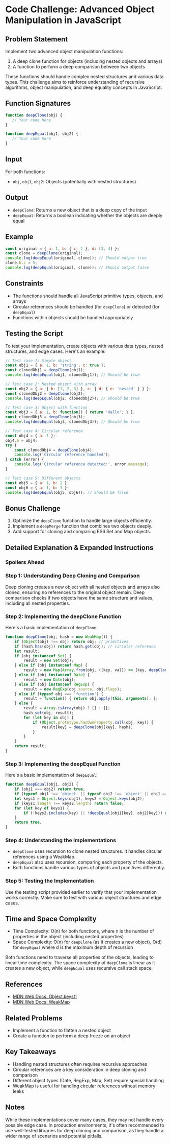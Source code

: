 # Code Challenge: Advanced Object Manipulation in JavaScript

## Problem Statement

Implement two advanced object manipulation functions:
1. A deep clone function for objects (including nested objects and arrays)
2. A function to perform a deep comparison between two objects

These functions should handle complex nested structures and various data types. This challenge aims to reinforce understanding of recursive algorithms, object manipulation, and deep equality concepts in JavaScript.

## Function Signatures

```javascript
function deepClone(obj) {
   // Your code here 
}

function deepEqual(obj1, obj2) {
   // Your code here
}
```

## Input

For both functions:
- `obj`, `obj1`, `obj2`: Objects (potentially with nested structures)

## Output

- `deepClone`: Returns a new object that is a deep copy of the input
- `deepEqual`: Returns a boolean indicating whether the objects are deeply equal

## Example

```javascript
const original = { a: 1, b: { c: 2 }, d: [3, 4] };
const clone = deepClone(original);
console.log(deepEqual(original, clone)); // Should output true
clone.b.c = 5;
console.log(deepEqual(original, clone)); // Should output false
```

## Constraints

- The functions should handle all JavaScript primitive types, objects, and arrays
- Circular references should be handled (for `deepClone`) or detected (for `deepEqual`)
- Functions within objects should be handled appropriately

## Testing the Script

To test your implementation, create objects with various data types, nested structures, and edge cases. Here's an example:

```javascript
// Test case 1: Simple object
const obj1 = { a: 1, b: 'string', c: true };
const clonedObj1 = deepClone(obj1);
console.log(deepEqual(obj1, clonedObj1)); // Should be true

// Test case 2: Nested object with array
const obj2 = { a: { b: [1, 2, 3] }, c: { d: { e: 'nested' } } };
const clonedObj2 = deepClone(obj2);
console.log(deepEqual(obj2, clonedObj2)); // Should be true

// Test case 3: Object with function
const obj3 = { a: 1, b: function() { return 'Hello'; } };
const clonedObj3 = deepClone(obj3);
console.log(deepEqual(obj3, clonedObj3)); // Should be true

// Test case 4: Circular reference
const obj4 = { a: 1 };
obj4.b = obj4;
try {
    const clonedObj4 = deepClone(obj4);
    console.log('Circular reference handled');
} catch (error) {
    console.log('Circular reference detected:', error.message);
}

// Test case 5: Different objects
const obj5 = { a: 1, b: 2 };
const obj6 = { a: 1, b: 3 };
console.log(deepEqual(obj5, obj6)); // Should be false
```

## Bonus Challenge

1. Optimize the `deepClone` function to handle large objects efficiently.
2. Implement a `deepMerge` function that combines two objects deeply.
3. Add support for cloning and comparing ES6 Set and Map objects.

## Detailed Explanation & Expanded Instructions

### **Spoilers Ahead**

### Step 1: Understanding Deep Cloning and Comparison

Deep cloning creates a new object with all nested objects and arrays also cloned, ensuring no references to the original object remain. Deep comparison checks if two objects have the same structure and values, including all nested properties.

### Step 2: Implementing the deepClone Function

Here's a basic implementation of `deepClone`:

```javascript
function deepClone(obj, hash = new WeakMap()) {
    if (Object(obj) !== obj) return obj; // primitives
    if (hash.has(obj)) return hash.get(obj); // circular reference
    let result;
    if (obj instanceof Set) {
        result = new Set(obj);
    } else if (obj instanceof Map) {
        result = new Map(Array.from(obj, ([key, val]) => [key, deepClone(val, hash)]));
    } else if (obj instanceof Date) {
        result = new Date(obj);
    } else if (obj instanceof RegExp) {
        result = new RegExp(obj.source, obj.flags);
    } else if (typeof obj === 'function') {
        result = function() { return obj.apply(this, arguments); };
    } else {
        result = Array.isArray(obj) ? [] : {};
        hash.set(obj, result);
        for (let key in obj) {
            if (Object.prototype.hasOwnProperty.call(obj, key)) {
                result[key] = deepClone(obj[key], hash);
            }
        }
    }
    return result;
}
```

### Step 3: Implementing the deepEqual Function

Here's a basic implementation of `deepEqual`:

```javascript
function deepEqual(obj1, obj2) {
    if (obj1 === obj2) return true;
    if (typeof obj1 !== 'object' || typeof obj2 !== 'object' || obj1 == null || obj2 == null) return false;
    let keys1 = Object.keys(obj1), keys2 = Object.keys(obj2);
    if (keys1.length !== keys2.length) return false;
    for (let key of keys1) {
        if (!keys2.includes(key) || !deepEqual(obj1[key], obj2[key])) return false;
    }
    return true;
}
```

### Step 4: Understanding the Implementations

- `deepClone` uses recursion to clone nested structures. It handles circular references using a WeakMap.
- `deepEqual` also uses recursion, comparing each property of the objects.
- Both functions handle various types of objects and primitives differently.

### Step 5: Testing the Implementation

Use the testing script provided earlier to verify that your implementation works correctly. Make sure to test with various object structures and edge cases.

## Time and Space Complexity

- Time Complexity: O(n) for both functions, where n is the number of properties in the object (including nested properties)
- Space Complexity: O(n) for `deepClone` (as it creates a new object), O(d) for `deepEqual` where d is the maximum depth of recursion

Both functions need to traverse all properties of the objects, leading to linear time complexity. The space complexity of `deepClone` is linear as it creates a new object, while `deepEqual` uses recursive call stack space.

## References

- [MDN Web Docs: Object.keys()](https://developer.mozilla.org/en-US/docs/Web/JavaScript/Reference/Global_Objects/Object/keys)
- [MDN Web Docs: WeakMap](https://developer.mozilla.org/en-US/docs/Web/JavaScript/Reference/Global_Objects/WeakMap)

## Related Problems

- Implement a function to flatten a nested object
- Create a function to perform a deep freeze on an object

## Key Takeaways

- Handling nested structures often requires recursive approaches
- Circular references are a key consideration in deep cloning and comparison
- Different object types (Date, RegExp, Map, Set) require special handling
- WeakMap is useful for handling circular references without memory leaks

## Notes

While these implementations cover many cases, they may not handle every possible edge case. In production environments, it's often recommended to use well-tested libraries for deep cloning and comparison, as they handle a wider range of scenarios and potential pitfalls.
